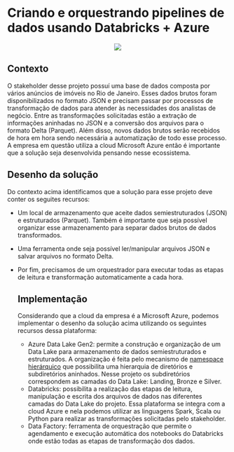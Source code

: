 # Criando e orquestrando pipelines de dados usando Databricks + Azure

<p align="center">
  <img src="https://github.com/user-attachments/assets/0d97b011-ed14-42e4-97bc-f2e1be2f607a"/>
</p>

## Contexto
O stakeholder desse projeto possuí uma base de dados composta por vários anúncios de imóveis no Rio de Janeiro. Esses dados brutos foram disponibilizados no formato JSON e precisam passar por processos de transformação de dados para atender às necessidades dos analistas de negócio. Entre as transformações solicitadas estão a extração de informações aninhadas no JSON e a conversão dos arquivos para o formato Delta (Parquet). Além disso, novos dados brutos serão recebidos de hora em hora sendo necessária a automatização de todo esse processo.
A empresa em questão utiliza a cloud Microsoft Azure então é importante que a solução seja desenvolvida pensando nesse ecossistema.

## Desenho da solução
Do contexto acima identificamos que a solução para esse projeto deve conter os seguites recursos:
* Um local de armazenamento que aceite dados semiestruturados (JSON) e estruturados (Parquet). Também é importante que seja possível organizar esse armazenamento para separar dados brutos de dados transformados.
* Uma ferramenta onde seja possível ler/manipular arquivos JSON e salvar arquivos no formato Delta.
* Por fim, precisamos de um orquestrador para executar todas as etapas de leitura e transformação automaticamente a cada hora.

  ## Implementação
  Considerando que a cloud da empresa é a Microsoft Azure, podemos implementar o desenho da solução acima utilizando os seguintes recursos dessa plataforma:
  * Azure Data Lake Gen2: permite a construção e organização de um Data Lake para armazenamento de dados semiestruturados e estruturados. A organização é feita pelo mecanismo de [namespace hierárquico](https://learn.microsoft.com/pt-br/azure/storage/blobs/data-lake-storage-namespace) que possibilita uma hierarquia de diretórios e subdiretórios aninhados. Nesse projeto os subdiretórios correspondem as camadas do Data Lake: Landing, Bronze e Silver.
  * Databricks: possibilita a realização das etapas de leitura, manipulação e escrita dos arquivos de dados nas diferentes camadas do Data Lake do projeto. Essa plataforma se integra com a cloud Azure e nela podemos utilizar as linguagens Spark, Scala ou Python para realizar as transformações solicitadas pelo stakeholder.
  * Data Factory: ferramenta de orquestração que permite o agendamento e execução automática dos notebooks do Databricks onde estão todas as etapas de transformação dos dados.

  
